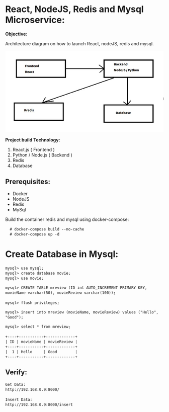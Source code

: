 React, NodeJS, Redis and Mysql Microservice:
===

**Objective:**

Architecture diagram on how to launch React, nodeJS, redis and mysql.

![Screenshot](assets/architecture-diagram.jpg)


**Project build Technology:**
1. React.js ( Frontend )
2. Python / Node.js ( Backend )
3. Redis
4. Database


Prerequisites:
-----------
- Docker
- NodeJS
- Redis
- MySql


Build the container redis and mysql using docker-compose:

```
  # docker-compose build --no-cache
  # docker-compose up -d
```

Create Database in Mysql:
====
```
mysql> use mysql;
mysql> create database movie;
mysql> use movie;

```
```
mysql> CREATE TABLE mreview (ID int AUTO_INCREMENT PRIMARY KEY, movieName varchar(50), movieReview varchar(100));

mysql> flush privileges;
```
```
mysql> insert into mreview (movieName, movieReview) values ("Hello", "Good");
```
```
mysql> select * from mreview;

+----+-----------+-------------+
| ID | movieName | movieReview |
+----+-----------+-------------+
|  1 | Hello     | Good        |
+----+-----------+-------------+

```
Verify:
---
```
Get Data:
http://192.168.0.9:8000/

Insert Data:
http://192.168.0.9:8000/insert
```

